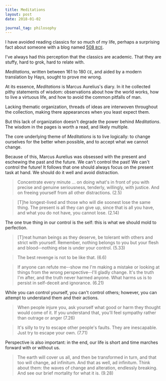 ```yaml
---
title: Meditations
layout: post
date: 2018-01-02

journal_tag: philosophy
---
```


I have avoided reading classics for so much of my life, perhaps a surprising fact about someone with a blog named [508 <small>BCE</small>](https://en.wikipedia.org/wiki/Athenian_democracy).

I've always had this perception that the classics are academic. That they are stuffy, hard to grok, hard to relate with.

*Meditations*, written between 161 to 180 <small>CE</small>, and aided by a modern translation by Hays, sought to prove me wrong.

At its essence, *Meditations* is Marcus Aurelius's diary. In it he collected pithy statements of wisdom: observations about how the world works, how to live a virtuous life, and how to avoid the common pitfalls of man.

Lacking thematic organization, threads of ideas are interwoven throughout the collection, making there appearances when you least expect them.

But this lack of organization doesn't degrade the power behind *Meditations*. The wisdom in the pages is worth a read, and likely multiple.

The core underlying theme of *Meditations* is to live logically: to change ourselves for the better when possible, and to accept what we cannot change.

Because of this, Marcus Aurelius was obsessed with the present and eschewing the past and the future. We can't control the past! We can't control the future! It follows that one should always focus on the present task at hand. We should do it well and avoid distraction.

> Concentrate every minute ... on doing what's in front of you with precise and genuine seriousness, tenderly, willingly, with justice. And on freeing yourself from all other distractions. (2.5)

> [T]he longest-lived and those who will die soonest lose the same thing. The present is all they can give up, since that is all you have, and what you do not have, you cannot lose. (2.14)

The one true thing in our control is the self: this is what we should mold to perfection.

> [T]reat human beings as they deserve, be tolerant with others and strict with yourself. Remember, nothing belongs to you but your flesh and blood--nothing else is under your control. (5.33)

> The best revenge is not to be like that. (6.6)

> If anyone can refute me--show me I'm making a mistake or looking at things from the wrong perspective--I'll gladly change. It's the truth I'm after, and the truth never harmed anyone. What harms us is to persist in self-deceit and ignorance. (6.21)

While you can control yourself, you can't control others; however, you can attempt to understand them and their actions.

> When people injure you, ask yourself what good or harm they thought would come of it. If you understand that, you'll feel sympathy rather than outrage or anger (7.26)

> It's silly to try to escape other people's faults. They are inescapable. Just try to escape your own. (7.71)

Perspective is also important: in the end, our life is short and time marches forward with or without us.

> The earth will cover us all, and then be transformed in turn, and that too will change, ad infinitum. And that as well, ad infinitum. Think about them: the waves of change and alteration, endlessly breaking. And see our brief mortality for what it is. (9.28)

